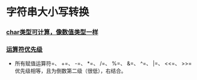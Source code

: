 # 字符串大小写转换
### [char类型可计算，像数值类型一样](https://github.com/WWKy/practice_c_plus_plus/blob/f43341d06b2e4c92ae6087a1440869135c27c4c7/convert_case/convert_case/Source.cpp#L19)
### [运算符优先级](https://github.com/WWKy/practice_c_plus_plus/blob/f43341d06b2e4c92ae6087a1440869135c27c4c7/convert_case/convert_case/Source.cpp#L19)
 - 所有赋值运算符=、 +=、 -=、 *=、 /=、 %=、 &=、 ^=、 |=、 <<=、 >>= 优先级相等，且为倒数第二级（很低），右结合。
